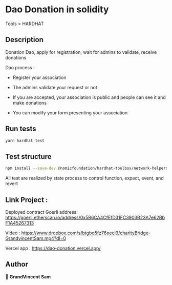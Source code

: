 # Dao Donation in solidity
Tools > HARDHAT

## Description 

Donation Dao, apply for registration, wait for admins to validate, receive donations  

Dao process :

- Register your association

- The admins validate your request or not

- If you are accepted, your association is public and people can see it and make donations

- You can modify your form presenting your association 


## Run tests

```sh
yarn hardhat test
```

## Test structure

```bash
npm install --save-dev @nomicfoundation/hardhat-toolbox/network-helpers

```

All test are realized by state process to control function, expect, event, and revert



## Link Project : 

Deployed contract Goerli address: https://goerli.etherscan.io/address/0x5B6CA4CfEfD31FC3903B23A7e62BbF1A45267313

Video : https://www.dropbox.com/s/btgbq5fz76oecl9/charityBridge-GrandvincentSam.mp4?dl=0

Vercel app : https://dao-donation.vercel.app/


## Author

👤 **GrandVincent Sam**
